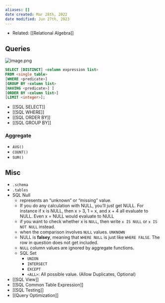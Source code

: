 ```yaml
---
aliases: []
date created: Mar 28th, 2022
date modified: Jun 27th, 2023
---
```

- Related: [[Relational Algebra]]

## Queries
![image.png](https://img.ynchen.me/2023/02/f8db563c163b8aab459bc511c71a40a2.webp)

```sql
SELECT [DISTINCT] <column expression list>  
FROM <single table>  
[WHERE <predicate>]  
[GROUP BY <column list>  
[HAVING <predicate>] ]  
[ORDER BY <column list>]  
[LIMIT <integer>];
```

- [[SQL SELECT]]
- [[SQL WHERE]]
- [[SQL ORDER BY]]
- [[SQL GROUP BY]]

### Aggregate
- `AVG()`
- `COUNT()`
- `SUM()`

## Misc
- `.schema`
- `.tables`
- SQL Null
	- represents an “unknown” or “missing” value.
	- If you do any calculation with NULL, you’ll just get NULL. For instance if x is NULL, then x > 3, 1 = x, and x + 4 all evaluate to NULL. Even x = NULL would evaluate to NULL
	- if you want to check whether x is `NULL`, then write `x IS NULL` or `x IS NOT NULL` instead.
	- when the comparison involves `NULL` values. `UNKNOWN`
	- NULL is **falsey**, meaning that `WHERE NULL` is just like `WHERE FALSE`. The row in question does not get included.
	 - `NULL` column values are ignored by aggregate functions.
  - SQL Set
	  - `UNION`
	  - `INTERSECT`
	  - `EXCEPT`
	  - `<ALL>`: All possible value. (Allow Duplicates, Optional)
- [[SQL View]]
- [[SQL Common Table Expression]]
- [[SQL Testing]]
- [[Query Optimization]]